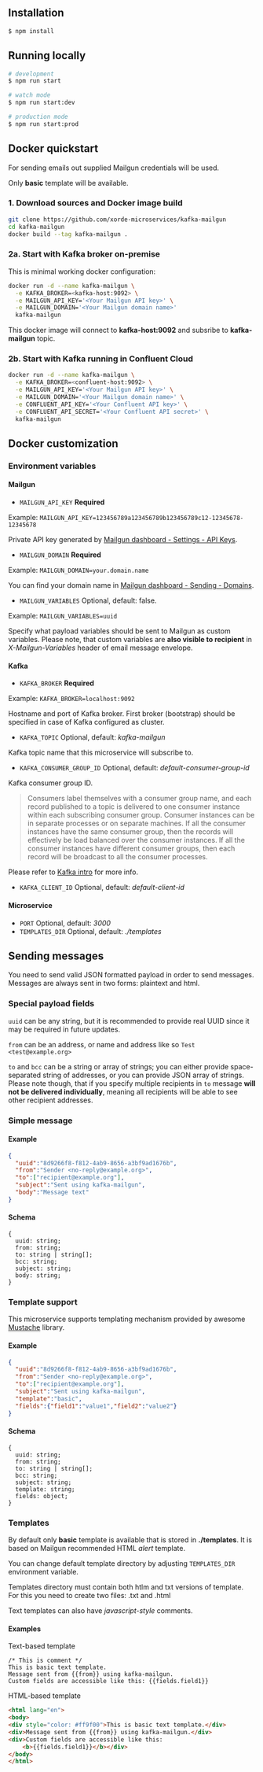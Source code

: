 ## Installation

```bash
$ npm install
```

## Running locally

```bash
# development
$ npm run start

# watch mode
$ npm run start:dev

# production mode
$ npm run start:prod
```

## Docker quickstart

For sending emails out supplied Mailgun credentials will be used.

Only **basic** template will be available.

### 1. Download sources and Docker image build

```bash
git clone https://github.com/xorde-microservices/kafka-mailgun
cd kafka-mailgun
docker build --tag kafka-mailgun .
```

### 2a. Start with Kafka broker on-premise

This is minimal working docker configuration:

```bash
docker run -d --name kafka-mailgun \
  -e KAFKA_BROKER=<kafka-host:9092> \
  -e MAILGUN_API_KEY='<Your Mailgun API key>' \
  -e MAILGUN_DOMAIN='<Your Mailgun domain name>'
  kafka-mailgun
```

This docker image will connect to **kafka-host:9092** and subsribe to **kafka-mailgun** topic.

### 2b. Start with Kafka running in Confluent Cloud

```bash
docker run -d --name kafka-mailgun \
  -e KAFKA_BROKER=<confluent-host:9092> \
  -e MAILGUN_API_KEY='<Your Mailgun API key>' \
  -e MAILGUN_DOMAIN='<Your Mailgun domain name>' \
  -e CONFLUENT_API_KEY='<Your Confluent API key>' \
  -e CONFLUENT_API_SECRET='<Your Confluent API secret>' \
  kafka-mailgun
```

## Docker customization

### Environment variables

#### Mailgun
* `MAILGUN_API_KEY` **Required**

Example: `MAILGUN_API_KEY=123456789a123456789b123456789c12-12345678-12345678`

Private API key generated by [Mailgun dashboard - Settings - API Keys](https://app.mailgun.com/app/account/security/api_keys). 

* `MAILGUN_DOMAIN` **Required**

Example: `MAILGUN_DOMAIN=your.domain.name`

You can find your domain name in [Mailgun dashboard - Sending - Domains](https://app.mailgun.com/app/sending/domains).

* `MAILGUN_VARIABLES` Optional, default: false.

Example: `MAILGUN_VARIABLES=uuid`

Specify what payload variables should be sent to Mailgun as custom variables. Please note, that custom variables are **also visible to recipient** in _X-Mailgun-Variables_ header of email message envelope.

#### Kafka
* `KAFKA_BROKER` **Required**

Example: `KAFKA_BROKER=localhost:9092`

Hostname and port of Kafka broker. First broker (bootstrap) should be specified in case of Kafka configured as cluster.

* `KAFKA_TOPIC` Optional, default: _kafka-mailgun_

Kafka topic name that this microservice will subscribe to.

* `KAFKA_CONSUMER_GROUP_ID` Optional, default: _default-consumer-group-id_

Kafka consumer group ID.

> Consumers label themselves with a consumer group name, and each record published to a topic is delivered to one consumer instance within each subscribing consumer group. Consumer instances can be in separate processes or on separate machines.
If all the consumer instances have the same consumer group, then the records will effectively be load balanced over the consumer instances.
If all the consumer instances have different consumer groups, then each record will be broadcast to all the consumer processes.

Please refer to [Kafka intro](https://kafka.apache.org/intro) for more info.

* `KAFKA_CLIENT_ID` Optional, default: _default-client-id_

#### Microservice
* `PORT` Optional, default: _3000_
* `TEMPLATES_DIR` Optional, default: _./templates_

## Sending messages

You need to send valid JSON formatted payload in order to send messages.
Messages are always sent in two forms: plaintext and html.

### Special payload fields

`uuid` can be any string, but it is recommended to provide real UUID since it may be required in future updates.

`from` can be an address, or name and address like so `Test <test@example.org>`

`to` and `bcc` can be a string or array of strings; you can either provide space-separated string of addresses, or you can provide JSON array of strings.
Please note though, that if you specify multiple recipients in `to` message **will not be delivered individually**, meaning all recipients will be able to see other recipient addresses.

### Simple message

#### Example

```json
{
  "uuid":"8d9266f8-f812-4ab9-8656-a3bf9ad1676b",
  "from":"Sender <no-reply@example.org>",
  "to":["recipient@example.org"],
  "subject":"Sent using kafka-mailgun",
  "body":"Message text"
}
```

#### Schema

```
{
  uuid: string;
  from: string;
  to: string | string[];
  bcc: string;
  subject: string;
  body: string;
}
```

### Template support

This microservice supports templating mechanism provided by awesome [Mustache](https://www.npmjs.com/package/mustache) library.

#### Example

```json
{
  "uuid":"8d9266f8-f812-4ab9-8656-a3bf9ad1676b",
  "from":"Sender <no-reply@example.org>",
  "to":["recipient@example.org"],
  "subject":"Sent using kafka-mailgun",
  "template":"basic",
  "fields":{"field1":"value1","field2":"value2"}
}
```

#### Schema

```
{
  uuid: string;
  from: string;
  to: string | string[];
  bcc: string;
  subject: string;
  template: string;
  fields: object;
}
```

### Templates

By default only **basic** template is available that is stored in **./templates**. It is based on Mailgun recommended HTML _alert_ template.

You can change default template directory by adjusting `TEMPLATES_DIR` environment variable.

Templates directory must contain both htlm and txt versions of template. For this you need to create two files: _<template-name>_.txt and _<template-name>_.html

Text templates can also have _javascript-style_ comments.

#### Examples

Text-based template
```
/* This is comment */
This is basic text template.
Message sent from {{from}} using kafka-mailgun.
Custom fields are accessible like this: {{fields.field1}} 
```

HTML-based template
```html
<html lang="en">
<body>
<div style="color: #ff9f00">This is basic text template.</div>
<div>Message sent from {{from}} using kafka-mailgun.</div>
<div>Custom fields are accessible like this: 
    <b>{{fields.field1}}</b></div>
</body>
</html>
```